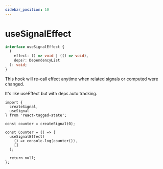 ```yaml
---
sidebar_position: 10
---
```


# useSignalEffect

```typescript
interface useSignalEffect {
  (
    effect: () => void | (() => void),
    deps?: DependencyList
  ): void;
}
```

This hook will re-call effect anytime when related signals or computed were changed.

It's like useEffect but with deps auto tracking.

```tsx
import {
  createSignal,
  useSignal
} from 'react-tagged-state';

const counter = createSignal(0);

const Counter = () => {
  useSignalEffect(
    () => console.log(counter()),
    []
  );

  return null;
};
```

